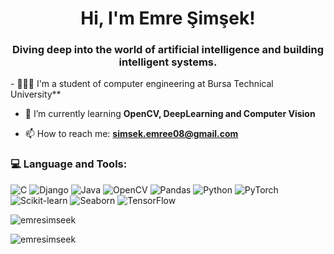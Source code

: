 <h1 align="center">Hi, I'm Emre Şimşek!</h1>
<h3 align="center">Diving deep into the world of artificial intelligence and building intelligent systems.</h3>
- 👩🏻‍💻 I'm a student of computer engineering at Bursa Technical University**

- 🌱 I’m currently learning **OpenCV, DeepLearning and Computer Vision**

- 📫 How to reach me: **simsek.emree08@gmail.com**


  

<h3 align="left">💻 Language and Tools:</h3>
<p align="left">
  <img src="https://img.shields.io/badge/C-%2300599C.svg?style=for-the-badge&logo=c&logoColor=white" alt="C"/> 
  <img src="https://img.shields.io/badge/Django-%23092E20.svg?style=for-the-badge&logo=django&logoColor=white" alt="Django"/> 
  <img src="https://img.shields.io/badge/Java-%23ED8B00.svg?style=for-the-badge&logo=openjdk&logoColor=white" alt="Java"/>
  <img src="https://img.shields.io/badge/OpenCV-%235C3EE8.svg?style=for-the-badge&logo=opencv&logoColor=white" alt="OpenCV"/> 
  <img src="https://img.shields.io/badge/Pandas-%23150458.svg?style=for-the-badge&logo=pandas&logoColor=white" alt="Pandas"/> 
  <img src="https://img.shields.io/badge/Python-%2314354C.svg?style=for-the-badge&logo=python&logoColor=ffdd54" alt="Python"/> 
  <img src="https://img.shields.io/badge/PyTorch-%23EE4C2C.svg?style=for-the-badge&logo=pytorch&logoColor=white" alt="PyTorch"/>
  <img src="https://img.shields.io/badge/Scikit--Learn-%23F7931E.svg?style=for-the-badge&logo=scikit-learn&logoColor=white" alt="Scikit-learn"/> 
  <img src="https://img.shields.io/badge/Seaborn-%232E82B4.svg?style=for-the-badge&logo=seaborn&logoColor=white" alt="Seaborn"/> 
  <img src="https://img.shields.io/badge/TensorFlow-%23FF6F00.svg?style=for-the-badge&logo=tensorflow&logoColor=white" alt="TensorFlow"/>
</p>



<p><img align="center" src="https://github-readme-stats.vercel.app/api/top-langs?username=emresimseek&show_icons=true&locale=en&layout=compact" alt="emresimseek" /></p>

<p><img align="center" src="https://github-readme-streak-stats.herokuapp.com/?user=emresimseek&theme=dark" alt="emresimseek" /></p>

